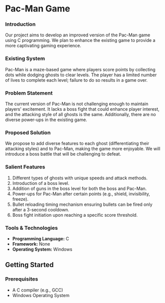 # Pac-Man Game

### Introduction
Our project aims to develop an improved version of the Pac-Man game using C programming. We plan to enhance the existing game to provide a more captivating gaming experience.

### Existing System
Pac-Man is a maze-based game where players score points by collecting dots while dodging ghosts to clear levels. The player has a limited number of lives to complete each level; failure to do so results in a game over.

### Problem Statement
The current version of Pac-Man is not challenging enough to maintain players' excitement. It lacks a boss fight that could enhance player interest, and the attacking style of all ghosts is the same. Additionally, there are no diverse power-ups in the existing game.

### Proposed Solution
We propose to add diverse features to each ghost (differentiating their attacking styles) and to Pac-Man, making the game more enjoyable. We will introduce a boss battle that will be challenging to defeat.

### Salient Features
1. Different types of ghosts with unique speeds and attack methods.
2. Introduction of a boss level.
3. Addition of guns in the boss level for both the boss and Pac-Man.
4. Power-ups for Pac-Man after certain points (e.g., shield, invisibility, freeze).
5. Bullet reloading timing mechanism ensuring bullets can be fired only after a 3-second cooldown.
6. Boss fight initiation upon reaching a specific score threshold.

### Tools & Technologies
- **Programming Language:** C
- **Framework:** None
- **Operating System:** Windows

## Getting Started

### Prerequisites
- A C compiler (e.g., GCC)
- Windows Operating System

